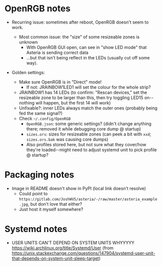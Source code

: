 # OpenRGB notes

- Recurring issue: sometimes after reboot, OpenRGB doesn't seem to work.
    - Most common issue: the "size" of some resizeable zones is unknown
        - With OpenRGB GUI open, can see in "show LED mode" that Asteria is sending correct data
        - ...but that isn't being reflect in the LEDs (usually cut off some way).

- Golden settings:
    - Make sure OpenRGB is in "Direct" mode!
        - If not: JRAINBOW1LED1 will set the colour for the whole strip?
    - JRAINBOW1 has 14 LEDs (to confirm: "Rescan devices," set the resizeable zone to be larger than this, then try toggling LED15 on--nothing will happen, but the first 14 will work)
    - Unfixable?: inner LEDs always match the outer ones (probably being fed the same signal?)
    - Check `~/.config/OpenRGB`
        - `OpenRGB.json`: some generic settings? (didn't change anything there; removed it while debugging core dump @ startup)
        - `sizes.ors`: sizes for resizeable zones (can peek a bit with `xxd`; `sizes.ors.bak` was causing core dumps)
        - Also profiles stored here, but not sure what they cover/how they're loaded--might need to adjust systemd unit to pick profile @ startup?


# Packaging notes
- Image in README doesn't show in PyPI (local link doesn't resolve)
    - Could point to `https://gitlab.com/JoshWVS/asteria/-/raw/master/asteria_example.jpg`, but don't love that either?
    - Just host it myself somewhere?

# Systemd notes
- USER UNITS CAN'T DEPEND ON SYSTEM UNITS WHYYYYY https://wiki.archlinux.org/title/Systemd/User (from https://unix.stackexchange.com/questions/147904/systemd-user-unit-that-depends-on-system-unit-sleep-target)
